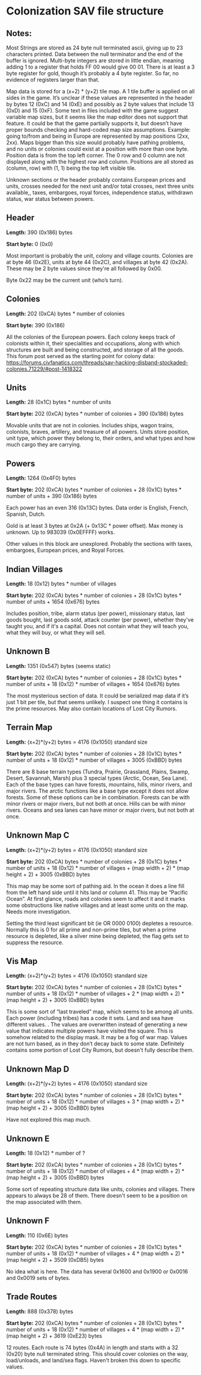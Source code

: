 # Colonization SAV file structure

## Notes:
Most Strings are stored as 24 byte null terminated ascii, giving up to 23 characters printed. Data between the null terminator and the end of the buffer is ignored. Multi-byte integers are stored in little endian, meaning adding 1 to a register that holds FF 00 would give 00 01. There is at least a 3 byte register for gold, though it’s probably a 4 byte register. So far, no evidence of registers larger than that.

Map data is stored for a (x+2) * (y+2) tile map. A 1 tile buffer is applied on all sides in the game. It’s unclear if these values are represented in the header by bytes 12 (0xC) and 14 (0xE) and possibly as 2 byte values that include 13 (0xD) and 15 (0xF). Some text in files included with the game suggest variable map sizes, but it seems like the map editor does not support that feature. It could be that the game partially supports it, but doesn’t have proper bounds checking and hard-coded map size assumptions. Example: going to/from and being in Europe are represented by map positions (2xx, 2xx). Maps bigger than this size would probably have pathing problems, and no units or colonies could exist at a position with more than one byte. Position data is from the top left corner. The 0 row and 0 column are not displayed along with the highest row and column. Positions are all stored as (column, row) with (1, 1) being the top left visible tile.

Unknown sections or the header probably contains European prices and units, crosses needed for the next unit and/or total crosses, next three units available,, taxes, embargoes, royal forces, independence status, withdrawn status, war status between powers.

## Header
**Length:** 390 (0x186) bytes

**Start byte:** 0 (0x0)

Most important is probably the unit, colony and village counts. Colonies are at byte 46 (0x2E), units at byte 44 (0x2C), and villages at byte 42 (0x2A). These may be 2 byte values since they're all followed by 0x00.

Byte 0x22 may be the current unit (who’s turn).


## Colonies
**Length:** 202 (0xCA) bytes * number of colonies

**Start byte:** 390 (0x186)

All the colonies of the European powers. Each colony keeps track of colonists within it, their specialities and occupations, along with which structures are built and being constructed, and storage of all the goods. This forum post served as the starting point for colony data: https://forums.civfanatics.com/threads/sav-hacking-disband-stockaded-colonies.71229/#post-1418322

## Units
**Length:** 28 (0x1C) bytes * number of units

**Start byte:** 202 (0xCA) bytes * number of colonies +  390 (0x186) bytes

Movable units that are not in colonies. Includes ships, wagon trains, colonists, braves, artillery, and treasure of all powers. Units store position, unit type, which power they belong to, their orders, and what types and how much cargo they are carrying.


## Powers
**Length:** 1264 (0x4F0) bytes

**Start byte:** 202 (0xCA) bytes * number of colonies + 28 (0x1C) bytes * number of units +  390 (0x186) bytes

Each power has an even 316 (0x13C) bytes. Data order is English, French, Spanish, Dutch.

Gold is at least 3 bytes at 0x2A (+ 0x13C * power offset). Max money is unknown. Up to 983039 (0x0EFFFF) works. 

Other values in this block are unexplored. Probably the sections with taxes, embargoes, European prices, and Royal Forces.

## Indian Villages
**Length:** 18 (0x12) bytes * number of villages

**Start byte:** 202 (0xCA) bytes * number of colonies + 28 (0x1C) bytes * number of units + 1654 (0x676) bytes

Includes position, tribe, alarm status (per power), missionary status, last goods bought, last goods sold, attack counter (per power), whether they've taught you, and if it's a capital. Does not contain what they will teach you, what they will buy, or what they will sell.


## Unknown B
**Length:** 1351 (0x547) bytes (seems static)

**Start byte:** 202 (0xCA) bytes * number of colonies + 28 (0x1C) bytes * number of units + 18 (0x12) * number of villages + 1654 (0x676) bytes

The most mysterious section of data. It could be serialized map data if it’s just 1 bit per tile, but that seems unlikely. I suspect one thing it contains is the prime resources. May also contain locations of Lost City Rumors.


## Terrain Map
**Length:** (x+2)*(y+2) bytes = 4176 (0x1050) standard size

**Start byte:** 202 (0xCA) bytes * number of colonies + 28 (0x1C) bytes * number of units + 18 (0x12) * number of villages + 3005 (0xBBD) bytes

There are 8 base terrain types (Tundra, Prairie, Grassland, Plains, Swamp, Desert, Savannah, Marsh) plus 3 special types (Arctic, Ocean, Sea Lane). Each of the base types can have forests, mountains, hills, minor rivers, and major rivers. The arctic functions like a base type except it does not allow forests. Some of these options can be in combination. Forests can be with minor rivers or major rivers, but not both at once. Hills can be with minor rivers. Oceans and sea lanes can have minor or major rivers, but not both at once.


## Unknown Map C
**Length:** (x+2)*(y+2) bytes = 4176 (0x1050) standard size

**Start byte:** 202 (0xCA) bytes * number of colonies + 28 (0x1C) bytes * number of units + 18 (0x12) * number of villages + (map width + 2) * (map height + 2) + 3005 (0xBBD) bytes


This map may be some sort of pathing aid. In the ocean it does a line fill from the left hand side until it hits land or column 41. This may be “Pacific Ocean”. At first glance, roads and colonies seem to affect it and it marks some obstructions like native villages and at least some units on the map. Needs more investigation.

Setting the third least significant bit (ie OR 0000 0100) depletes a resource. Normally this is 0 for all prime and non-prime tiles, but when a prime resource is depleted, like a silver mine being depleted, the flag gets set to suppress the resource.


## Vis Map
**Length:** (x+2)*(y+2) bytes = 4176 (0x1050) standard size

**Start byte:** 202 (0xCA) bytes * number of colonies + 28 (0x1C) bytes * number of units + 18 (0x12) * number of villages + 2 * (map width + 2) * (map height + 2) + 3005 (0xBBD) bytes

This is some sort of “last traveled” map, which seems to be among all units. Each power (including tribes) has a code it sets. Land and sea have different values. . The values are overwritten instead of generating a new value that indicates multiple powers have visited the square. This is somehow related to the display mask. It may be a fog of war map. Values are not turn based, as in they don’t decay back to some state. Definitely contains some portion of Lost City Rumors, but doesn't fully describe them.


## Unknown Map D
**Length:** (x+2)*(y+2) bytes = 4176 (0x1050) standard size

**Start byte:** 202 (0xCA) bytes * number of colonies + 28 (0x1C) bytes * number of units + 18 (0x12) * number of villages + 3 * (map width + 2) * (map height + 2) + 3005 (0xBBD) bytes

Have not explored this map much.

## Unknown E
**Length:** 18 (0x12) * number of ? 

**Start byte:** 202 (0xCA) bytes * number of colonies + 28 (0x1C) bytes * number of units + 18 (0x12) * number of villages + 4 * (map width + 2) * (map height + 2) + 3005 (0xBBD) bytes

Some sort of repeating structure data like units, colonies and villages. There appears to always be 28 of them. There doesn't seem to be a position on the map associated with them.

## Unknown F
**Length:** 110 (0x6E) bytes

**Start byte:** 202 (0xCA) bytes * number of colonies + 28 (0x1C) bytes * number of units + 18 (0x12) * number of villages + 4 * (map width + 2) * (map height + 2) + 3509 (0xDB5) bytes

No idea what is here. The data has several 0x1600 and 0x1900 or 0x0016 and 0x0019 sets of bytes.

## Trade Routes
**Length:** 888 (0x378) bytes

**Start byte:** 202 (0xCA) bytes * number of colonies + 28 (0x1C) bytes * number of units + 18 (0x12) * number of villages + 4 * (map width + 2) * (map height + 2) + 3619 (0xE23) bytes

12 routes. Each route is 74 bytes (0x4A) in length and starts with a 32 (0x20) byte null terminated string. This should cover colonies on the way, load/unloads, and land/sea flags. Haven't broken this down to specific values.
